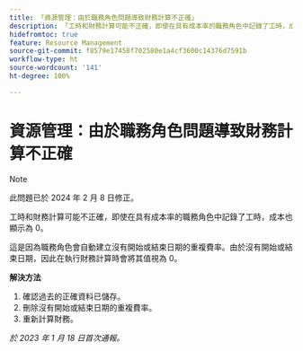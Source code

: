 ```yaml
---
title: 「資源管理：由於職務角色問題導致財務計算不正確」
description: 「工時和財務計算可能不正確，即使在具有成本率的職務角色中記錄了工時，成本也顯示為 0。」
hidefromtoc: true
feature: Resource Management
source-git-commit: f8579e17458f702580e1a4cf3600c14376d7591b
workflow-type: ht
source-wordcount: '141'
ht-degree: 100%

---
```



# 資源管理：由於職務角色問題導致財務計算不正確

>[!NOTE]
>
>此問題已於 2024 年 2 月 8 日修正。

工時和財務計算可能不正確，即使在具有成本率的職務角色中記錄了工時，成本也顯示為 0。

這是因為職務角色會自動建立沒有開始或結束日期的重複費率。由於沒有開始或結束日期，因此在執行財務計算時會將其值視為 0。

**解決方法**

1. 確認過去的正確資料已儲存。
1. 刪除沒有開始或結束日期的重複費率。
1. 重新計算財務。

_於 2023 年 1 月 18 日首次通報。_
